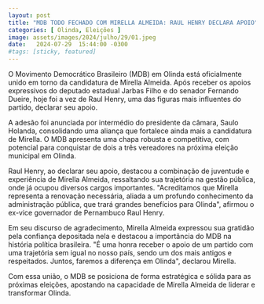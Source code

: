 ```yaml
---
layout: post
title: "MDB TODO FECHADO COM MIRELLA ALMEIDA: RAUL HENRY DECLARA APOIO"
categories: [ Olinda, Eleições ]
image: assets/images/2024/julho/29/01.jpeg
date:   2024-07-29  15:44:00 -0300
#tags: [sticky, featured]
---
```

O Movimento Democrático Brasileiro (MDB) em Olinda está oficialmente unido em torno da candidatura de Mirella Almeida. Após receber os apoios expressivos do deputado estadual Jarbas Filho e do senador Fernando Dueire, hoje foi a vez de Raul Henry, uma das figuras mais influentes do partido, declarar seu apoio.

A adesão foi anunciada por intermédio do presidente da câmara, Saulo Holanda, consolidando uma aliança que fortalece ainda mais a candidatura de Mirella. O MDB apresenta uma chapa robusta e competitiva, com potencial para conquistar de dois a três vereadores na próxima eleição municipal em Olinda.

Raul Henry, ao declarar seu apoio, destacou a combinação de juventude e experiência de Mirella Almeida, ressaltando sua trajetória na gestão pública, onde já ocupou diversos cargos importantes. "Acreditamos que Mirella representa a renovação necessária, aliada a um profundo conhecimento da administração pública, que trará grandes benefícios para Olinda", afirmou o ex-vice governador de Pernambuco Raul Henry.

Em seu discurso de agradecimento, Mirella Almeida expressou sua gratidão pela confiança depositada nela e destacou a importância do MDB na história política brasileira. "É uma honra receber o apoio de um partido com uma trajetória sem igual no nosso país, sendo um dos mais antigos e respeitados. Juntos, faremos a diferença em Olinda", declarou Mirella.

Com essa união, o MDB se posiciona de forma estratégica e sólida para as próximas eleições, apostando na capacidade de Mirella Almeida de liderar e transformar Olinda.